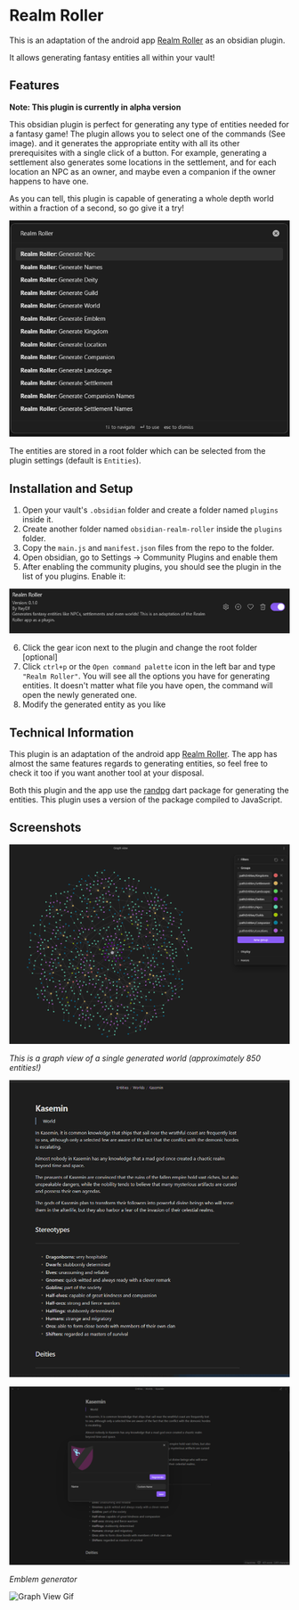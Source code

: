 # Realm Roller

This is an adaptation of the android app [Realm Roller](https://play.google.com/store/apps/details?id=com.itaybenhaim.realm_roller) as an obsidian plugin.

It allows generating fantasy entities all within your vault!

## Features

**Note: This plugin is currently in alpha version**

This obsidian plugin is perfect for generating any type of entities needed for a fantasy game!
The plugin allows you to select one of the commands (See image). and it generates the appropriate entity with all its other prerequisites with a single click of a button.
For example, generating a settlement also generates some locations in the settlement, and for each location an NPC as an owner, and maybe even a companion if the owner happens to have one.

As you can tell, this plugin is capable of generating a whole depth world within a fraction of a second, so go give it a try!

![Features](images/features.png)

The entities are stored in a root folder which can be selected from the plugin settings (default is `Entities`).

## Installation and Setup

1. Open your vault's `.obsidian` folder and create a folder named `plugins` inside it.
2. Create another folder named `obsidian-realm-roller` inside the `plugins` folder.
3. Copy the `main.js` and `manifest.json` files from the repo to the folder.
4. Open obsidian, go to Settings -> Community Plugins and enable them
5. After enabling the community plugins, you should see the plugin in the list of you plugins. Enable it:

![Enable Plugin](images/enable.png)

6. Click the gear icon next to the plugin and change the root folder [optional]
7. Click `ctrl+p` or the `Open command palette` icon in the left bar and type `"Realm Roller"`. You will see all the options you have for generating entities. It doesn't matter what file you have open, the command will open the newly generated one.
8. Modify the generated entity as you like

## Technical Information

This plugin is an adaptation of the android app [Realm Roller](https://play.google.com/store/apps/details?id=com.itaybenhaim.realm_roller). The app has almost the same features regards to generating entities, so feel free to check it too if you want another tool at your disposal.

Both this plugin and the app use the [randpg](https://github.com/ItayElf/randpg/tree/main) dart package for generating the entities. This plugin uses a version of the package compiled to JavaScript.

## Screenshots

![Graph View](images/graphview.png)

_This is a graph view of a single generated world (approximately 850 entities!)_

![Scroll](images/scroll.gif)

![Emblem](images/emblem.png)

_Emblem generator_

![Graph View Gif](images/graphgif.gif)
